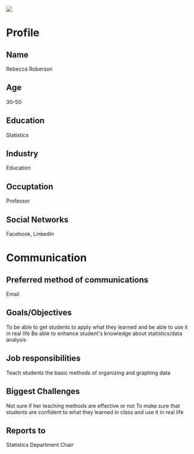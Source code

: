 ![](https://www.google.com/url?sa=i&url=https%3A%2F%2Ficons-for-free.com%2Ffemale%2Bperson%2Buser%2Bwoman%2Byoung%2Bicon-1320196266256009072%2F&psig=AOvVaw2KJQRUfsstgRBE_lHbkQdJ&ust=1587062444341000&source=images&cd=vfe&ved=0CAIQjRxqFwoTCPiD976K6-gCFQAAAAAdAAAAABAD)

# Profile

## Name
Rebecca Roberson

## Age
30-50

## Education
Statistics

## Industry
Education

## Occuptation
Professor

## Social Networks
Facebook, LinkedIn

# Communication

## Preferred method of communications
Email

## Goals/Objectives
To be able to get students to apply what they learned and be able to use it in real life
Be able to enhance student's knowledge about statistics/data analysis

## Job responsibilities
Teach students the basic methods of organizing and graphing data

## Biggest Challenges
Not sure if her teaching methods are effective or not
To make sure that students are confident to what they learned in class and use it in real life

## Reports to
Statistics Department Chair
